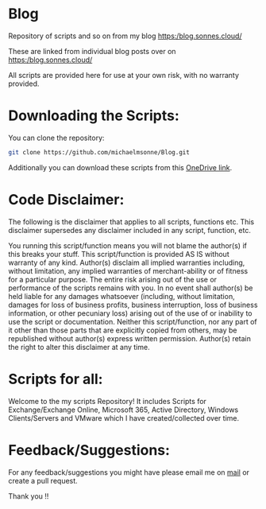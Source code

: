 # Blog
Repository of scripts and so on from my blog [https:/blog.sonnes.cloud/](https:/blog.sonnes.cloud/)

These are linked from individual blog posts over on [https:/blog.sonnes.cloud/](https:/blog.sonnes.cloud/)

All scripts are provided here for use at your own risk, with no warranty provided.

# Downloading the Scripts:

You can clone the repository:

```sh
git clone https://github.com/michaelmsonne/Blog.git
```
Additionally you can download these scripts from this [OneDrive link].

[OneDrive link]: https://xxx

# Code Disclaimer:

The following is the disclaimer that applies to all scripts, functions etc. This disclaimer supersedes any disclaimer included in any script, function, etc.

You running this script/function means you will not blame the author(s) if this breaks your stuff. This script/function is provided AS IS without warranty of any kind. Author(s) disclaim all implied warranties including, without limitation, any implied warranties of merchant-ability or of fitness for a particular purpose. The entire risk arising out of the use or performance of the scripts remains with you. In no event shall author(s) be held liable for any damages whatsoever (including, without limitation, damages for loss of business profits, business interruption, loss of business information, or other pecuniary loss) arising out of the use of or inability to use the script or documentation. Neither this script/function, nor any part of it other than those parts that are explicitly copied from others, may be republished without author(s) express written permission. Author(s) retain the right to alter this disclaimer at any time.

# Scripts for all:
Welcome to the my scripts Repository! It includes Scripts for Exchange/Exchange Online, Microsoft 365, Active Directory, Windows Clients/Servers and VMware which I have created/collected over time.

# Feedback/Suggestions:

For any feedback/suggestions you might have please email me on [mail][conduct-email] or create a pull request.

Thank you !!

[conduct-email]: mailto:mail
